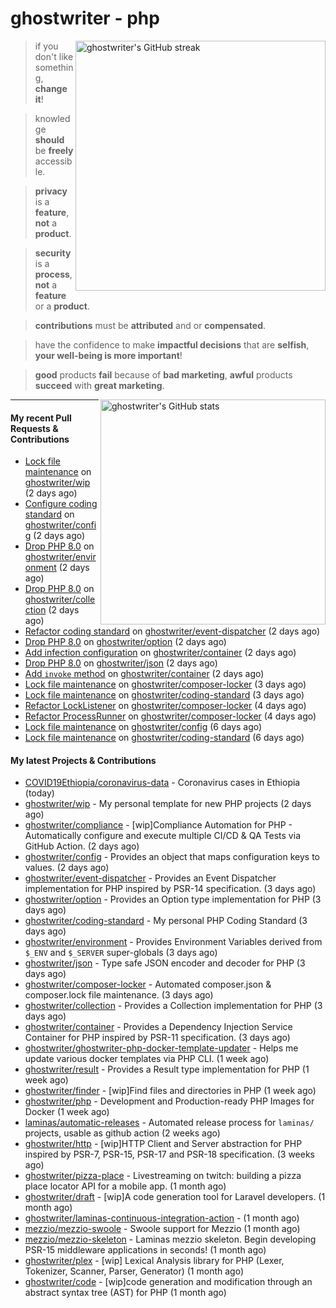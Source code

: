 # ghostwriter - php

<img alt="ghostwriter's GitHub streak" width="400px" align="right" src="https://github-readme-streak-stats.herokuapp.com/?cache_seconds=1800&user=ghostwriter">

> if you don't like something, **change it**!

> knowledge **should** be **freely** accessible.

> **privacy** is a **feature**, **not** a **product**.

> **security** is a **process**, **not** a **feature** or a **product**.

> **contributions** must be **attributed** and or **compensated**.

> have the confidence to make **impactful decisions** that are **selfish**, **your well-being is more important**!

> **good** products **fail** because of **bad marketing**, **awful** products **succeed** with **great marketing**.

<img alt="ghostwriter's GitHub stats" width="360px" align="right" src="https://github-readme-stats.vercel.app/api?cache_seconds=1800&username=ghostwriter&show_icons=true&count_private=true&hide_title=true&hide_rank=true&icon_color=333">

---

#### My recent Pull Requests & Contributions

- [Lock file maintenance](https://github.com/ghostwriter/wip/pull/30) on [ghostwriter/wip](https://github.com/ghostwriter/wip) (2 days ago)
- [Configure coding standard](https://github.com/ghostwriter/config/pull/6) on [ghostwriter/config](https://github.com/ghostwriter/config) (2 days ago)
- [Drop PHP 8.0](https://github.com/ghostwriter/environment/pull/13) on [ghostwriter/environment](https://github.com/ghostwriter/environment) (2 days ago)
- [Drop PHP 8.0](https://github.com/ghostwriter/collection/pull/11) on [ghostwriter/collection](https://github.com/ghostwriter/collection) (2 days ago)
- [Refactor coding standard](https://github.com/ghostwriter/event-dispatcher/pull/15) on [ghostwriter/event-dispatcher](https://github.com/ghostwriter/event-dispatcher) (2 days ago)
- [Drop PHP 8.0](https://github.com/ghostwriter/option/pull/25) on [ghostwriter/option](https://github.com/ghostwriter/option) (2 days ago)
- [Add infection configuration](https://github.com/ghostwriter/container/pull/17) on [ghostwriter/container](https://github.com/ghostwriter/container) (2 days ago)
- [Drop PHP 8.0](https://github.com/ghostwriter/json/pull/13) on [ghostwriter/json](https://github.com/ghostwriter/json) (2 days ago)
- [Add `invoke` method](https://github.com/ghostwriter/container/pull/16) on [ghostwriter/container](https://github.com/ghostwriter/container) (2 days ago)
- [Lock file maintenance](https://github.com/ghostwriter/composer-locker/pull/5) on [ghostwriter/composer-locker](https://github.com/ghostwriter/composer-locker) (3 days ago)
- [Lock file maintenance](https://github.com/ghostwriter/coding-standard/pull/4) on [ghostwriter/coding-standard](https://github.com/ghostwriter/coding-standard) (3 days ago)
- [Refactor LockListener](https://github.com/ghostwriter/composer-locker/pull/4) on [ghostwriter/composer-locker](https://github.com/ghostwriter/composer-locker) (4 days ago)
- [Refactor ProcessRunner](https://github.com/ghostwriter/composer-locker/pull/3) on [ghostwriter/composer-locker](https://github.com/ghostwriter/composer-locker) (4 days ago)
- [Lock file maintenance](https://github.com/ghostwriter/config/pull/5) on [ghostwriter/config](https://github.com/ghostwriter/config) (6 days ago)
- [Lock file maintenance](https://github.com/ghostwriter/coding-standard/pull/3) on [ghostwriter/coding-standard](https://github.com/ghostwriter/coding-standard) (6 days ago)

#### My latest Projects & Contributions

- [COVID19Ethiopia/coronavirus-data](https://github.com/COVID19Ethiopia/coronavirus-data) - Coronavirus cases in Ethiopia (today)
- [ghostwriter/wip](https://github.com/ghostwriter/wip) - My personal template for new PHP projects (2 days ago)
- [ghostwriter/compliance](https://github.com/ghostwriter/compliance) - [wip]Compliance Automation for PHP - Automatically configure and execute multiple CI/CD &amp; QA Tests via GitHub Action. (2 days ago)
- [ghostwriter/config](https://github.com/ghostwriter/config) - Provides an object that maps configuration keys to values. (2 days ago)
- [ghostwriter/event-dispatcher](https://github.com/ghostwriter/event-dispatcher) - Provides an Event Dispatcher implementation for PHP inspired by PSR-14 specification. (3 days ago)
- [ghostwriter/option](https://github.com/ghostwriter/option) - Provides an Option type implementation for PHP (3 days ago)
- [ghostwriter/coding-standard](https://github.com/ghostwriter/coding-standard) - My personal PHP Coding Standard (3 days ago)
- [ghostwriter/environment](https://github.com/ghostwriter/environment) - Provides Environment Variables derived from `$_ENV` and `$_SERVER` super-globals (3 days ago)
- [ghostwriter/json](https://github.com/ghostwriter/json) - Type safe JSON encoder and decoder for PHP (3 days ago)
- [ghostwriter/composer-locker](https://github.com/ghostwriter/composer-locker) - Automated composer.json &amp; composer.lock file maintenance. (3 days ago)
- [ghostwriter/collection](https://github.com/ghostwriter/collection) - Provides a Collection implementation for PHP (3 days ago)
- [ghostwriter/container](https://github.com/ghostwriter/container) - Provides a Dependency Injection Service Container for PHP inspired by PSR-11 specification. (3 days ago)
- [ghostwriter/ghostwriter-php-docker-template-updater](https://github.com/ghostwriter/ghostwriter-php-docker-template-updater) - Helps me update various docker templates via PHP CLI. (1 week ago)
- [ghostwriter/result](https://github.com/ghostwriter/result) - Provides a Result type implementation for PHP (1 week ago)
- [ghostwriter/finder](https://github.com/ghostwriter/finder) - [wip]Find files and directories in PHP (1 week ago)
- [ghostwriter/php](https://github.com/ghostwriter/php) - Development and Production-ready PHP Images for Docker (1 week ago)
- [laminas/automatic-releases](https://github.com/laminas/automatic-releases) - Automated release process for `laminas/` projects, usable as github action (2 weeks ago)
- [ghostwriter/http](https://github.com/ghostwriter/http) - [wip]HTTP Client and Server abstraction for PHP inspired by PSR-7, PSR-15, PSR-17 and PSR-18 specification. (3 weeks ago)
- [ghostwriter/pizza-place](https://github.com/ghostwriter/pizza-place) - Livestreaming on twitch: building a pizza place locator API for a mobile app. (1 month ago)
- [ghostwriter/draft](https://github.com/ghostwriter/draft) - [wip]A code generation tool for Laravel developers. (1 month ago)
- [ghostwriter/laminas-continuous-integration-action](https://github.com/ghostwriter/laminas-continuous-integration-action) -  (1 month ago)
- [mezzio/mezzio-swoole](https://github.com/mezzio/mezzio-swoole) - Swoole support for Mezzio (1 month ago)
- [mezzio/mezzio-skeleton](https://github.com/mezzio/mezzio-skeleton) - Laminas mezzio skeleton. Begin developing PSR-15 middleware applications in seconds! (1 month ago)
- [ghostwriter/plex](https://github.com/ghostwriter/plex) - [wip] Lexical Analysis library for PHP (Lexer, Tokenizer, Scanner, Parser, Generator) (1 month ago)
- [ghostwriter/code](https://github.com/ghostwriter/code) - [wip]code generation and modification through an abstract syntax tree (AST) for PHP (1 month ago)
